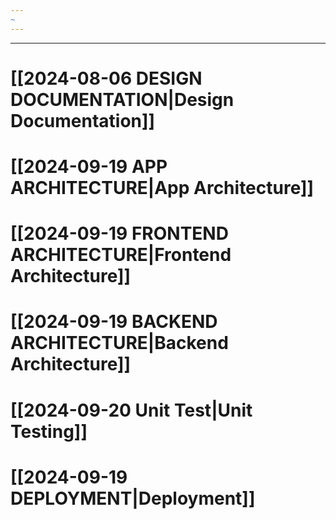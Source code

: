 ```yaml
---
~
---
```

---
# **[[2024-08-06 DESIGN DOCUMENTATION|Design Documentation]]**

# **[[2024-09-19 APP ARCHITECTURE|App Architecture]]**

# **[[2024-09-19 FRONTEND ARCHITECTURE|Frontend Architecture]]**

# **[[2024-09-19 BACKEND ARCHITECTURE|Backend Architecture]]**

# **[[2024-09-20 Unit Test|Unit Testing]]**

# **[[2024-09-19 DEPLOYMENT|Deployment]]**



